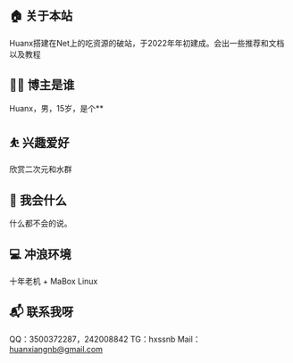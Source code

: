 ## 🏠 关于本站
  Huanx搭建在Net上的吃资源的破站，于2022年年初建成。会出一些推荐和文档以及教程
## 👨‍💻 博主是谁
Huanx，男，15岁，是个**
## ⛹ 兴趣爱好
欣赏二次元和水群
## 💪 我会什么
什么都不会的说。
## 💻 冲浪环境
十年老机 + MaBox Linux
## 📬 联系我呀
QQ：3500372287，242008842
TG：hxssnb
Mail：huanxiangnb@gmail.com
